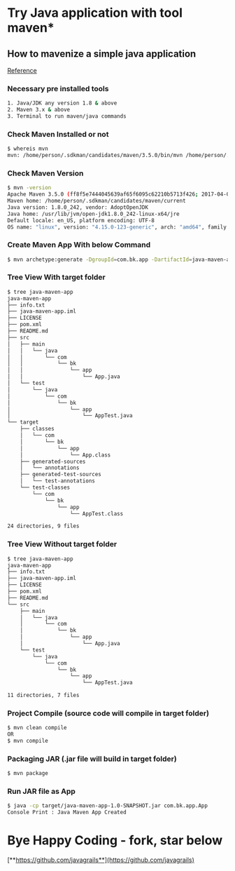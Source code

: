 # Try Java application with tool maven*
## How to mavenize a simple java application

[Reference](https://maven.apache.org/guides/getting-started/maven-in-five-minutes.html)

### Necessary pre installed tools
```bash
1. Java/JDK any version 1.8 & above
2. Maven 3.x & above
3. Terminal to run maven/java commands
```

### Check Maven Installed or not
```bash
$ whereis mvn
mvn: /home/person/.sdkman/candidates/maven/3.5.0/bin/mvn /home/person/.sdkman/candidates/maven/3.5.0/bin/mvn.cmd
```

### Check Maven Version
```bash
$ mvn -version
Apache Maven 3.5.0 (ff8f5e7444045639af65f6095c62210b5713f426; 2017-04-04T01:39:06+06:00)
Maven home: /home/person/.sdkman/candidates/maven/current
Java version: 1.8.0_242, vendor: AdoptOpenJDK
Java home: /usr/lib/jvm/open-jdk1.8.0_242-linux-x64/jre
Default locale: en_US, platform encoding: UTF-8
OS name: "linux", version: "4.15.0-123-generic", arch: "amd64", family: "unix"
```

### Create Maven App With below Command

```bash
$ mvn archetype:generate -DgroupId=com.bk.app -DartifactId=java-maven-app -DarchetypeArtifactId=maven-archetype-quickstart -DarchetypeVersion=1.4 -DinteractiveMode=false
```

### Tree View With target folder
```bash
$ tree java-maven-app
java-maven-app
├── info.txt
├── java-maven-app.iml
├── LICENSE
├── pom.xml
├── README.md
├── src
│   ├── main
│   │   └── java
│   │       └── com
│   │           └── bk
│   │               └── app
│   │                   └── App.java
│   └── test
│       └── java
│           └── com
│               └── bk
│                   └── app
│                       └── AppTest.java
└── target
    ├── classes
    │   └── com
    │       └── bk
    │           └── app
    │               └── App.class
    ├── generated-sources
    │   └── annotations
    ├── generated-test-sources
    │   └── test-annotations
    └── test-classes
        └── com
            └── bk
                └── app
                    └── AppTest.class

24 directories, 9 files
```

### Tree View Without target folder
```bash
$ tree java-maven-app
java-maven-app
├── info.txt
├── java-maven-app.iml
├── LICENSE
├── pom.xml
├── README.md
└── src
    ├── main
    │   └── java
    │       └── com
    │           └── bk
    │               └── app
    │                   └── App.java
    └── test
        └── java
            └── com
                └── bk
                    └── app
                        └── AppTest.java

11 directories, 7 files
```

### Project Compile (source code will compile in target folder)
```bash
$ mvn clean compile
OR
$ mvn compile
```

### Packaging JAR (.jar file will build in target folder)
```bash
$ mvn package
```

### Run JAR file as App
```bash
$ java -cp target/java-maven-app-1.0-SNAPSHOT.jar com.bk.app.App
Console Print : Java Maven App Created
```


# Bye Happy Coding - fork, star below
[**https://github.com/javagrails**](https://github.com/javagrails)

